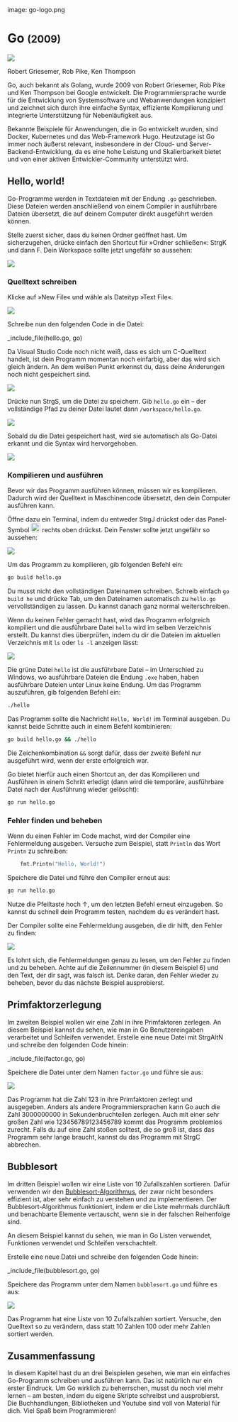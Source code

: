 <div class='meta'>
image: go-logo.png
</div>

# Go <span style='font-size: 80%;'>(2009)</span>

<div class='floatright' style='width: 24em;'>
    <img src='go-team.webp'>
    <p>
        Robert Griesemer, Rob Pike, Ken Thompson
    </p>
</div>

<p class='abstract'>
Go, auch bekannt als Golang, wurde 2009 von Robert Griesemer, Rob Pike und Ken Thompson bei Google entwickelt. Die Programmiersprache wurde für die Entwicklung von Systemsoftware und Webanwendungen konzipiert und zeichnet sich durch ihre einfache Syntax, effiziente Kompilierung und integrierte Unterstützung für Nebenläufigkeit aus.
</p>

Bekannte Beispiele für Anwendungen, die in Go entwickelt wurden, sind Docker, Kubernetes und das Web-Framework Hugo. Heutzutage ist Go immer noch äußerst relevant, insbesondere in der Cloud- und Server-Backend-Entwicklung, da es eine hohe Leistung und Skalierbarkeit bietet und von einer aktiven Entwickler-Community unterstützt wird.

<!-- ## Eigenschaften

- **Kompiliert**: Go ist eine kompilierte Sprache, was bedeutet, dass der Code in
    Maschinencode übersetzt wird, der direkt auf der Hardware ausgeführt werden kann.
- **Effizienz**: Go wurde für die Effizienz entwickelt und bietet eine schnelle
    Kompilierung und Ausführung von Code.
- **Concurrency**: Go bietet integrierte Unterstützung für Nebenläufigkeit und
    Parallelität, was es ermöglicht, effiziente und skalierbare Programme zu schreiben.
- **Einfachheit**: Go legt Wert auf eine klare und einfache Syntax, die es
    ermöglicht, den Code leicht zu lesen und zu schreiben.
- **Webentwicklung**: Go wird häufig für die Entwicklung von Webanwendungen
    eingesetzt und bietet eine Vielzahl von Frameworks und Bibliotheken für die
    Webentwicklung.
- **Community**: Go hat eine aktive und engagierte Community, die eine Vielzahl von
    Bibliotheken und Frameworks entwickelt hat. -->

## Hello, world!

Go-Programme werden in Textdateien mit der Endung `.go` geschrieben. Diese Dateien werden anschließend von einem Compiler in ausführbare Dateien übersetzt, die auf deinem Computer direkt ausgeführt werden können.

Stelle zuerst sicher, dass du keinen Ordner geöffnet hast. Um sicherzugehen, drücke einfach den Shortcut für »Ordner schließen«: <span class='key'>Strg</span><span class='key'>K</span> und dann <span class='key'>F</span>. Dein Workspace sollte jetzt ungefähr so aussehen:

<img class='full' src='fresh-start.webp'>

### Quelltext schreiben

Klicke auf »New File« und wähle als Dateityp »Text File«.

<img class='full' src='choose-filename.webp'>

Schreibe nun den folgenden Code in die Datei:

_include_file(hello.go, go)

Da Visual Studio Code noch nicht weiß, dass es sich um C-Quelltext handelt, ist dein Programm momentan noch einfarbig, aber das wird sich gleich ändern. An dem weißen Punkt erkennst du, dass deine Änderungen noch nicht gespeichert sind.

<img class='full' src='no-syntax-highlighting.webp'>

Drücke nun <span class='key'>Strg</span><span class='key'>S</span>, um die Datei zu speichern. Gib `hello.go` ein – der vollständige Pfad zu deiner Datei lautet dann `/workspace/hello.go`.

<img class='full' src='enter-filename.webp'>

Sobald du die Datei gespeichert hast, wird sie automatisch als Go-Datei erkannt und die Syntax wird hervorgehoben.

<img class='full' src='syntax-highlighting.webp'>

### Kompilieren und ausführen

Bevor wir das Programm ausführen können, müssen wir es kompilieren. Dadurch wird der Quelltext in Maschinencode übersetzt, den dein Computer ausführen kann.

Öffne dazu ein Terminal, indem du entweder <span class='key'>Strg</span><span class='key'>J</span> drückst oder das Panel-Symbol <img src='../basics/panel.webp' style='border-radius: 4px; height: 1.5em;'> rechts oben drückst. Dein Fenster sollte jetzt ungefähr so aussehen:

<img class='full' src='lets-compile.webp'>

Um das Programm zu kompilieren, gib folgenden Befehl ein:

```bash
go build hello.go
```

<div class='hint'>
Du musst nicht den vollständigen Dateinamen schreiben. Schreib einfach <code>go build he</code> und drücke <span class='key'>Tab</span>, um den Dateinamen automatisch zu <code>hello.go</code> vervollständigen zu lassen. Du kannst danach ganz normal weiterschreiben.
</div>

Wenn du keinen Fehler gemacht hast, wird das Programm erfolgreich kompiliert und die ausführbare Datei `hello` wird im selben Verzeichnis erstellt. Du kannst dies überprüfen, indem du dir die Dateien im aktuellen Verzeichnis mit `ls` oder `ls -l` anzeigen lässt:

<img class='full' src='ls.webp'>

Die grüne Datei `hello` ist die ausführbare Datei – im Unterschied zu Windows, wo ausführbare Dateien die Endung `.exe` haben, haben ausführbare Dateien unter Linux keine Endung. Um das Programm auszuführen, gib folgenden Befehl ein:

```bash
./hello
```

Das Programm sollte die Nachricht `Hello, World!` im Terminal ausgeben. Du kannst beide Schritte auch in einem Befehl kombinieren:

```bash
go build hello.go && ./hello
```

<div class='hint'>
Die Zeichenkombination <code>&amp;&amp;</code> sorgt dafür, dass der zweite Befehl nur ausgeführt wird, wenn der erste erfolgreich war.
</div>

Go bietet hierfür auch einen Shortcut an, der das Kompilieren und Ausführen in einem Schritt erledigt (dann wird die temporäre, ausführbare Datei nach der Ausführung wieder gelöscht):

```bash
go run hello.go
```
### Fehler finden und beheben

Wenn du einen Fehler im Code machst, wird der Compiler eine Fehlermeldung ausgeben. Versuche zum Beispiel, statt `Println` das Wort `Printn` zu schreiben:

```go
    fmt.Printn("Hello, World!")
```

Speichere die Datei und führe den Compiler erneut aus:

```bash
go run hello.go
```

<div class='hint'>
Nutze die Pfeiltaste hoch <span class='key'>↑</span>, um den letzten Befehl erneut einzugeben. So kannst du schnell dein Programm testen, nachdem du es verändert hast.
</div>

Der Compiler sollte eine Fehlermeldung ausgeben, die dir hilft, den Fehler zu finden:

<img class='full' src='hello-error.webp'>

Es lohnt sich, die Fehlermeldungen genau zu lesen, um den Fehler zu finden und zu beheben. Achte auf die Zeilennummer (in diesem Beispiel 6) und den Text, der dir sagt, was falsch ist. Denke daran, den Fehler wieder zu beheben, bevor du das nächste Beispiel ausprobierst.

## Primfaktorzerlegung

Im zweiten Beispiel wollen wir eine Zahl in ihre Primfaktoren zerlegen. An diesem Beispiel kannst du sehen, wie man in Go Benutzereingaben verarbeitet und Schleifen verwendet.
Erstelle eine neue Datei mit <span class='key'>Strg</span><span class='key'>Alt</span><span class='key'>N</span> und schreibe den folgenden Code hinein:

_include_file(factor.go, go)

Speichere die Datei unter dem Namen `factor.go` und führe sie aus:

<img class='full' src='try-factor.webp'>

Das Programm hat die Zahl 123 in ihre Primfaktoren zerlegt und ausgegeben. Anders als andere Programmiersprachen kann Go auch die Zahl 3000000000 in Sekundenbruchteilen zerlegen. Auch mit einer sehr großen Zahl wie 123456789123456789 kommt das Programm problemlos zurecht. Falls du auf eine Zahl stoßen solltest, die so groß ist, dass das Programm sehr lange braucht, kannst du das Programm mit <span class='key'>Strg</span><span class='key'>C</span> abbrechen.

## Bubblesort

Im dritten Beispiel wollen wir eine Liste von 10 Zufallszahlen sortieren. Dafür verwenden wir den [Bubblesort-Algorithmus](https://de.wikipedia.org/wiki/Bubblesort), der zwar nicht besonders effizient ist, aber sehr einfach zu verstehen und zu implementieren. Der Bubblesort-Algorithmus funktioniert, indem er die Liste mehrmals durchläuft und benachbarte Elemente vertauscht, wenn sie in der falschen Reihenfolge sind.

An diesem Beispiel kannst du sehen, wie man in Go Listen verwendet, Funktionen verwendet und Schleifen verschachtelt.

Erstelle eine neue Datei und schreibe den folgenden Code hinein:

_include_file(bubblesort.go, go)

Speichere das Programm unter dem Namen `bubblesort.go` und führe es aus:

<img class='full' src='bubblesort.webp'>

Das Programm hat eine Liste von 10 Zufallszahlen sortiert. Versuche, den Quelltext so zu verändern, dass statt 10 Zahlen 100 oder mehr Zahlen sortiert werden.

## Zusammenfassung

In diesem Kapitel hast du an drei Beispielen gesehen, wie man ein einfaches Go-Programm schreiben und ausführen kann. Das ist natürlich nur ein erster Eindruck. Um Go wirklich zu beherrschen, musst du noch viel mehr lernen – am besten, indem du eigene Skripte schreibst und ausprobierst. Die Buchhandlungen, Bibliotheken und Youtube sind voll von Material für dich. Viel Spaß beim Programmieren!
